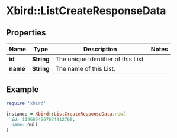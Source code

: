 # Xbird::ListCreateResponseData

## Properties

| Name | Type | Description | Notes |
| ---- | ---- | ----------- | ----- |
| **id** | **String** | The unique identifier of this List. |  |
| **name** | **String** | The name of this List. |  |

## Example

```ruby
require 'xbird'

instance = Xbird::ListCreateResponseData.new(
  id: 1146654567674912769,
  name: null
)
```

